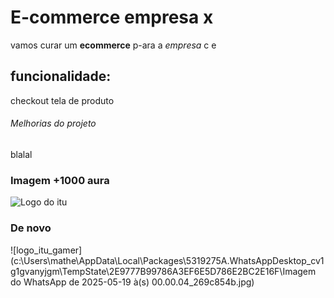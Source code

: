 # E-commerce empresa x

vamos curar um **ecommerce** p-ara a *empresa* c e  

## funcionalidade:

checkout tela de produto

###### Melhorias do projeto

blalal

### Imagem +1000 aura

![Logo do itu](img/itu.png)

### De novo

![logo_itu_gamer](c:\Users\mathe\AppData\Local\Packages\5319275A.WhatsAppDesktop_cv1g1gvanyjgm\TempState\2E9777B99786A3EF6E5D786E2BC2E16F\Imagem do WhatsApp de 2025-05-19 à(s) 00.00.04_269c854b.jpg)